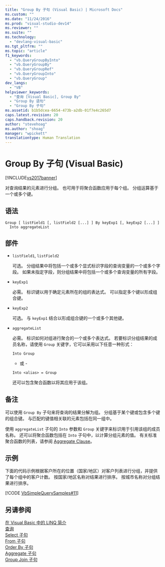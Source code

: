 ```yaml
---
title: "Group By 子句 (Visual Basic) | Microsoft Docs"
ms.custom: ""
ms.date: "11/24/2016"
ms.prod: "visual-studio-dev14"
ms.reviewer: ""
ms.suite: ""
ms.technology: 
  - "devlang-visual-basic"
ms.tgt_pltfrm: ""
ms.topic: "article"
f1_keywords: 
  - "vb.QueryGroupByInto"
  - "vb.QueryGroupBy"
  - "vb.QueryGroupRef"
  - "vb.QueryGroupInto"
  - "vb.QueryGroup"
dev_langs: 
  - "VB"
helpviewer_keywords: 
  - "查询 [Visual Basic], Group By"
  - "Group By 语句"
  - "Group By 子句"
ms.assetid: b1b5dcea-6654-473b-a2db-01f7e4c265d7
caps.latest.revision: 20
caps.handback.revision: 20
author: "stevehoag"
ms.author: "shoag"
manager: "wpickett"
translationtype: Human Translation
---
```

# Group By 子句 (Visual Basic)
[!INCLUDE[vs2017banner](../../../csharp/includes/vs2017banner.md)]

对查询结果的元素进行分组。 也可用于将聚合函数应用于每个组。 分组运算基于一个或多个键。  
  
## <a name="syntax"></a>语法  
  
```  
Group [ listField1 [, listField2 [...] ] By keyExp1 [, keyExp2 [...] ]  
  Into aggregateList  
```  
  
## <a name="parts"></a>部件  
  
-   `listField1`, `listField2`  
  
     可选。 分组结果中将包括一个或多个显式标识字段的查询变量的一个或多个字段。 如果未指定字段，则分组结果中将包括一个或多个查询变量的所有字段。  
  
-   `keyExp1`  
  
     必需。 标识键以用于确定元素所在的组的表达式。 可以指定多个键以形成组合键。  
  
-   `keyExp2`  
  
     可选。 与 `keyExp1` 结合以形成组合键的一个或多个其他键。  
  
-   `aggregateList`  
  
     必需。 标识如何对组进行聚合的一个或多个表达式。 若要标识分组结果的成员名称，请使用 `Group` 关键字，它可以采用以下任意一种形式：  
  
    ```  
    Into Group  
    ```  
  
     - 或 -  
  
    ```  
    Into <alias> = Group  
    ```  
  
     还可以包含聚合函数以将其应用于该组。  
  
## <a name="remarks"></a>备注  
 可以使用 `Group By` 子句来将查询的结果分解为组。 分组基于某个键或包含多个键的组合键。 与匹配的键值相关联的元素包括在同一组中。  
  
 使用 `aggregateList` 子句的 `Into` 参数和 `Group` 关键字来标识用于引用该组的成员名称。 还可以将聚合函数包括在 `Into` 子句中，以计算分组元素的值。 有关标准聚合函数的列表，请参阅 [Aggregate Clause](../../../visual-basic/language-reference/queries/aggregate-clause.md)。  
  
## <a name="example"></a>示例  
 下面的代码示例根据客户所在的位置（国家/地区）对客户列表进行分组，并提供了每个组中的客户计数。 按国家/地区名称对结果进行排序。 按城市名称对分组结果进行排序。  
  
 [!CODE [VbSimpleQuerySamples#11](../CodeSnippet/VS_Snippets_VBCSharp/VbSimpleQuerySamples#11)]  
  
## <a name="see-also"></a>另请参阅  
 [在 Visual Basic 中的 LINQ 简介](../../../visual-basic/programming-guide/language-features/linq/introduction-to-linq.md)   
 [查询](../../../visual-basic/language-reference/queries/queries.md)   
 [Select 子句](../../../visual-basic/language-reference/queries/select-clause.md)   
 [From 子句](../../../visual-basic/language-reference/queries/from-clause.md)   
 [Order By 子句](../../../visual-basic/language-reference/queries/order-by-clause.md)   
 [Aggregate 子句](../../../visual-basic/language-reference/queries/aggregate-clause.md)   
 [Group Join 子句](../../../visual-basic/language-reference/queries/group-join-clause.md)